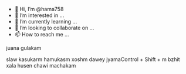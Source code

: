 - 👋 Hi, I’m @hama758
- 👀 I’m interested in ...
- 🌱 I’m currently learning ...
- 💞️ I’m looking to collaborate on ...
- 📫 How to reach me ...

<!---
hama758/hama758 is a ✨ special ✨ repository because its `README.md` (this file) appears on your GitHub profile.
You can click the Preview link to take a look at your changes.
--->
juana gulakam

slaw kasukarm hamukasm xoshm dawey
jyamaControl + Shift + m
bzhit xala
husen chawi machakam

